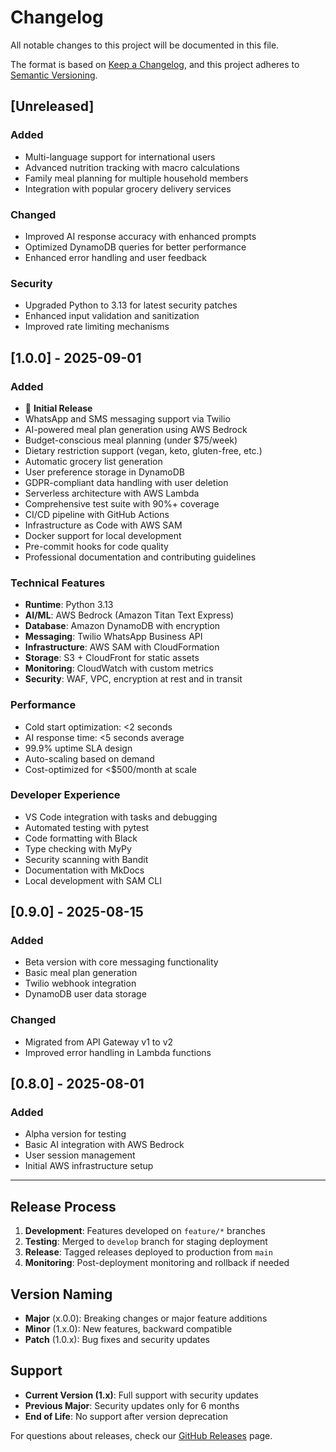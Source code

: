 # Changelog

All notable changes to this project will be documented in this file.

The format is based on [Keep a Changelog](https://keepachangelog.com/en/1.0.0/),
and this project adheres to [Semantic Versioning](https://semver.org/spec/v2.0.0.html).

## [Unreleased]

### Added
- Multi-language support for international users
- Advanced nutrition tracking with macro calculations
- Family meal planning for multiple household members
- Integration with popular grocery delivery services

### Changed
- Improved AI response accuracy with enhanced prompts
- Optimized DynamoDB queries for better performance
- Enhanced error handling and user feedback

### Security
- Upgraded Python to 3.13 for latest security patches
- Enhanced input validation and sanitization
- Improved rate limiting mechanisms

## [1.0.0] - 2025-09-01

### Added
- 🎉 **Initial Release**
- WhatsApp and SMS messaging support via Twilio
- AI-powered meal plan generation using AWS Bedrock
- Budget-conscious meal planning (under $75/week)
- Dietary restriction support (vegan, keto, gluten-free, etc.)
- Automatic grocery list generation
- User preference storage in DynamoDB
- GDPR-compliant data handling with user deletion
- Serverless architecture with AWS Lambda
- Comprehensive test suite with 90%+ coverage
- CI/CD pipeline with GitHub Actions
- Infrastructure as Code with AWS SAM
- Docker support for local development
- Pre-commit hooks for code quality
- Professional documentation and contributing guidelines

### Technical Features
- **Runtime**: Python 3.13
- **AI/ML**: AWS Bedrock (Amazon Titan Text Express)
- **Database**: Amazon DynamoDB with encryption
- **Messaging**: Twilio WhatsApp Business API
- **Infrastructure**: AWS SAM with CloudFormation
- **Storage**: S3 + CloudFront for static assets
- **Monitoring**: CloudWatch with custom metrics
- **Security**: WAF, VPC, encryption at rest and in transit

### Performance
- Cold start optimization: <2 seconds
- AI response time: <5 seconds average
- 99.9% uptime SLA design
- Auto-scaling based on demand
- Cost-optimized for <$500/month at scale

### Developer Experience
- VS Code integration with tasks and debugging
- Automated testing with pytest
- Code formatting with Black
- Type checking with MyPy
- Security scanning with Bandit
- Documentation with MkDocs
- Local development with SAM CLI

## [0.9.0] - 2025-08-15

### Added
- Beta version with core messaging functionality
- Basic meal plan generation
- Twilio webhook integration
- DynamoDB user data storage

### Changed
- Migrated from API Gateway v1 to v2
- Improved error handling in Lambda functions

## [0.8.0] - 2025-08-01

### Added
- Alpha version for testing
- Basic AI integration with AWS Bedrock
- User session management
- Initial AWS infrastructure setup

---

## Release Process

1. **Development**: Features developed on `feature/*` branches
2. **Testing**: Merged to `develop` branch for staging deployment
3. **Release**: Tagged releases deployed to production from `main`
4. **Monitoring**: Post-deployment monitoring and rollback if needed

## Version Naming

- **Major** (x.0.0): Breaking changes or major feature additions
- **Minor** (1.x.0): New features, backward compatible
- **Patch** (1.0.x): Bug fixes and security updates

## Support

- **Current Version (1.x)**: Full support with security updates
- **Previous Major**: Security updates only for 6 months
- **End of Life**: No support after version deprecation

For questions about releases, check our [GitHub Releases](https://github.com/yourusername/ai-nutritionist/releases) page.
